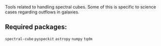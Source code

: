 Tools related to handling spectral cubes. Some of this is specific to science cases regarding outflows in galaxies.

## Required packages:

  `spectral-cube`
  `pyspeckit`
  `astropy`
  `numpy`
  `tqdm`
  
